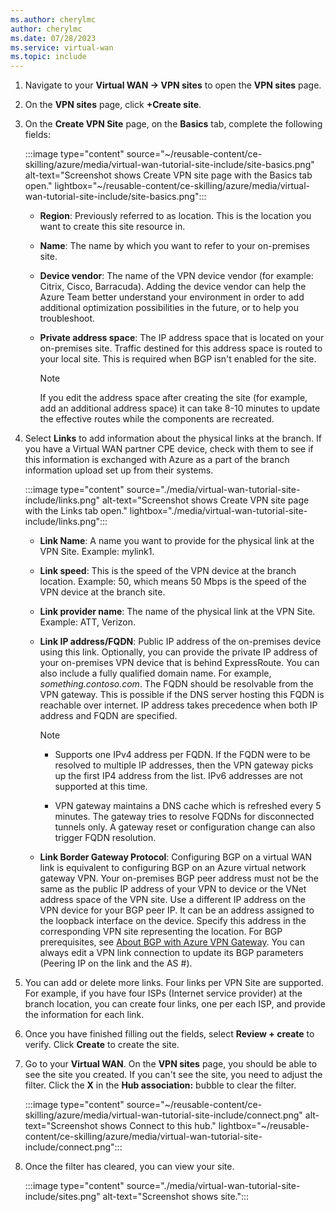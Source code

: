 ```yaml
---
ms.author: cherylmc
author: cherylmc
ms.date: 07/28/2023
ms.service: virtual-wan
ms.topic: include
---
```


1. Navigate to your **Virtual WAN -> VPN sites** to open the **VPN sites** page.
1. On the **VPN sites** page, click **+Create site**.
1. On the **Create VPN Site** page, on the **Basics** tab, complete the following fields:

   :::image type="content" source="~/reusable-content/ce-skilling/azure/media/virtual-wan-tutorial-site-include/site-basics.png" alt-text="Screenshot shows Create VPN site page with the Basics tab open." lightbox="~/reusable-content/ce-skilling/azure/media/virtual-wan-tutorial-site-include/site-basics.png":::

    * **Region**: Previously referred to as location. This is the location you want to create this site resource in.
    * **Name**: The name by which you want to refer to your on-premises site.
    * **Device vendor**: The name of the VPN device vendor (for example: Citrix, Cisco, Barracuda). Adding the device vendor can help the Azure Team better understand your environment in order to add additional optimization possibilities in the future, or to help you troubleshoot.
    * **Private address space**: The IP address space that is located on your on-premises site. Traffic destined for this address space is routed to your local site. This is required when BGP isn't enabled for the site.
    
      >[!NOTE]
      >If you edit the address space after creating the site (for example, add an additional address space) it can take 8-10 minutes to update the effective routes while the components are recreated.
      >
1. Select **Links** to add information about the physical links at the branch. If you have a Virtual WAN partner CPE device, check with them to see if this information is exchanged with Azure as a part of the branch information upload set up from their systems.

   :::image type="content" source="./media/virtual-wan-tutorial-site-include/links.png" alt-text="Screenshot shows Create VPN site page with the Links tab open." lightbox="./media/virtual-wan-tutorial-site-include/links.png":::

   * **Link Name**: A name you want to provide for the physical link at the VPN Site. Example: mylink1.
   * **Link speed**: This is the speed of the VPN device at the branch location. Example: 50, which means 50 Mbps is the speed of the VPN device at the branch site.
   * **Link provider name**: The name of the physical link at the VPN Site. Example: ATT, Verizon.
   * **Link IP address/FQDN**: Public IP address of the on-premises device using this link. Optionally, you can provide the private IP address of your on-premises VPN device that is behind ExpressRoute. You can also include a fully qualified domain name. For example, *something.contoso.com*. The FQDN should be resolvable from the VPN gateway. This is possible if the DNS server hosting this FQDN is reachable over internet. IP address takes precedence when both IP address and FQDN are specified.

     >[!NOTE]
     >
     >* Supports one IPv4 address per FQDN. If the FQDN were to be resolved to multiple IP addresses, then the VPN gateway picks up the first IP4 address from the list. IPv6 addresses are not supported at this time.
     >
     >* VPN gateway maintains a DNS cache which is refreshed every 5 minutes. The gateway tries to resolve FQDNs for disconnected tunnels only. A gateway reset or configuration change can also trigger FQDN resolution.
     >
   * **Link Border Gateway Protocol**: Configuring BGP on a virtual WAN link is equivalent to configuring BGP on an Azure virtual network gateway VPN. Your on-premises BGP peer address must not be the same as the public IP address of your VPN to device or the VNet address space of the VPN site. Use a different IP address on the VPN device for your BGP peer IP. It can be an address assigned to the loopback interface on the device. Specify this address in the corresponding VPN site representing the location. For BGP prerequisites, see [About BGP with Azure VPN Gateway](../articles/vpn-gateway/vpn-gateway-bgp-overview.md). You can always edit a VPN link connection to update its BGP parameters (Peering IP on the link and the AS #).
1. You can add or delete more links. Four links per VPN Site are supported. For example, if you have four ISPs (Internet service provider) at the branch location, you can create four links, one per each ISP, and provide the information for each link.
1. Once you have finished filling out the fields, select **Review + create** to verify. Click **Create** to create the site.
1. Go to your **Virtual WAN**. On the **VPN sites** page, you should be able to see the site you created. If you can't see the site, you need to adjust the filter. Click the **X** in the **Hub association:** bubble to clear the filter.

   :::image type="content" source="~/reusable-content/ce-skilling/azure/media/virtual-wan-tutorial-site-include/connect.png" alt-text="Screenshot shows Connect to this hub." lightbox="~/reusable-content/ce-skilling/azure/media/virtual-wan-tutorial-site-include/connect.png":::
1. Once the filter has cleared, you can view your site.

   :::image type="content" source="./media/virtual-wan-tutorial-site-include/sites.png" alt-text="Screenshot shows site.":::

